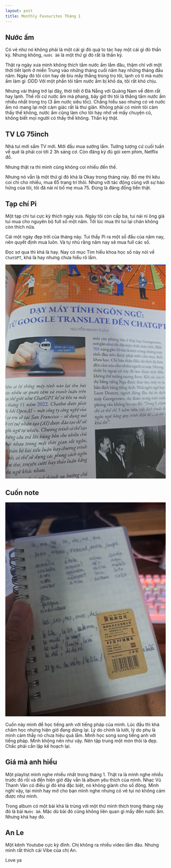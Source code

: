 ```yaml
---
layout: post
title: Monthly Favourites Tháng 1
---
```


## Nước ấm
Có vẻ như nó không phải là một cái gì đó quá to tác hay một cái gì đó thần kỳ. Nhưng không, `nước ấm` là một thứ gì đó rất là thần kỳ. 

Thật ra ngày xưa mình không thích tắm nước ấm lắm đâu, thậm chí với một thời tiết lạnh ở miền Trung vào những tháng cuối năm hay những tháng đầu năm. Ngày đó tôi còn hay dè bỉu mấy thằng trong trọ tôi, lạnh có tí mà nước ấm làm gì :DDD Với một phần tôi tắm nước ấm  bị khô da, tôi rất khó chịu.

Nhưng vài tháng trở lại đây, thời tiết ở Đà Nẵng với Quảng Nam về đêm rất hay lạnh. Thế rồi cứ nước ấm mà phang, bây giờ thì tôi là thằng tắm nước ấm nhiều nhất trong trọ (3 ấm nước siêu tốc). Chẳng hiểu sao nhưng có vẻ nước ấm nó mang lại một cảm giác rất là thư giãn. Không phải có mình tôi cảm thấy thế không, nước ấm cũng làm cho tôi hay nhớ về mấy chuyện cũ, không biết mọi người có thấy thế không. Thần kỳ thật.

## TV LG 75inch
Nhà tui mới sắm TV mới. Mới đầu mua sướng lắm. Tưởng tượng cứ cuối tuần về quê là phải coi tới 2 3h sáng cơ. Còn đăng ký đủ gói xem phim, Netflix đồ. 

Nhưng thật ra thì mình cũng không coi nhiều đến thế. 

Nhưng nó vẫn là một thứ gì đó khá là Okay trong tháng này. Bố mẹ thì kêu coi chi cho nhiều, mua 65 trang trí thôi. Nhưng với tác động cùng với sự hào hứng của tôi, tôi đã nài nỉ bố mẹ mua 75. Đúng là đáng đồng tiền thật. 

## Tạp chí Pi
Một tạp chí tui cực kỳ thích ngày xưa. Ngày tôi còn cấp ba, tui nài nỉ ông già tui mua cho nguyên bộ full số một năm. Tới lúc mua thì tui lại chán không còn thích nữa. 

Cái một ngày đẹp trời của tháng này. Tui thấy Pi ra một số đầu của năm nay, nên quyết định mua luôn. Và tự nhủ rằng năm nay sẽ mua full các số. 

Đọc sơ qua thì khá là hay. Nay có mục Tìm hiểu khoa học số này nói về `ChatGPT`, khá là hay nhưng chưa hiểu rõ lắm.

![](https://raw.githubusercontent.com/dinhtintr03/dinhtin.github.io/master/assets/images/1gpt.jpg)

## Cuốn note

![](https://raw.githubusercontent.com/dinhtintr03/dinhtin.github.io/master/assets/images/1note.jpg)

Cuốn này mình để học tiếng anh với tiếng pháp của mình. Lúc đầu thì khá chăm học nhưng hiện giờ đang dừng lại. Lý do chính là lười, lý do phụ là mình cảm thấy nó chưa hiệu quả lắm. Mình học song song tiếng anh với tiếng pháp. Mình không nên như vậy. Nên tập trung một món thôi là đẹp. Chắc phải cần lập kế hoạch lại.

## Giá mà anh hiểu
Một playlist mình nghe nhiều nhất trong tháng 1. Thật ra là mình nghe nhiều trước đó rồi và đến hiện giờ đây vẫn là album yêu thích của mình. Nhạc Vũ Thanh Vân có điều gì đó khá đặc biệt, nó không giành cho số đông. Mình nghĩ vậy, tại mình hay mở cho bạn mình nghe nhưng có vẽ tụi nó không cảm được như mình. 

Trong album có một bài khá là trùng với một thứ mình thích trong tháng này đó là bài `Nước ấm`. Mặc dù bài đó cũng không liên quan gì mấy đến nước ấm. Nhưng khá hay đó.

## An Le
Một kênh Youtube cực kỳ đỉnh. Chị không ra nhiều video lắm đâu. Nhưng mình rất thích cái Vibe của chị An. 

Love ya
